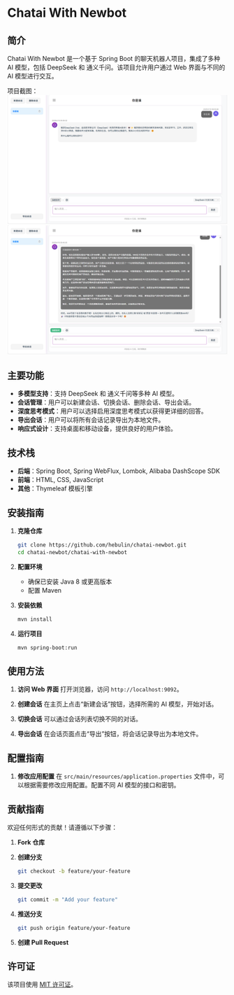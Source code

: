 # Chatai With Newbot

## 简介
Chatai With Newbot 是一个基于 Spring Boot 的聊天机器人项目，集成了多种 AI 模型，包括 DeepSeek 和 通义千问。该项目允许用户通过 Web 界面与不同的 AI 模型进行交互。

项目截图：
![img.png](img.png)![img_1.png](img_1.png)
## 主要功能
- **多模型支持**：支持 DeepSeek 和 通义千问等多种 AI 模型。
- **会话管理**：用户可以新建会话、切换会话、删除会话、导出会话。
- **深度思考模式**：用户可以选择启用深度思考模式以获得更详细的回答。
- **导出会话**：用户可以将所有会话记录导出为本地文件。
- **响应式设计**：支持桌面和移动设备，提供良好的用户体验。

## 技术栈
- **后端**：Spring Boot, Spring WebFlux, Lombok, Alibaba DashScope SDK
- **前端**：HTML, CSS, JavaScript
- **其他**：Thymeleaf 模板引擎

## 安装指南
1. **克隆仓库**
   ```bash
   git clone https://github.com/hebulin/chatai-newbot.git
   cd chatai-newbot/chatai-with-newbot
   ```

2. **配置环境**
   - 确保已安装 Java 8 或更高版本
   - 配置 Maven 

3. **安装依赖**
   ```bash
   mvn install
   ```

4. **运行项目**
   ```bash
   mvn spring-boot:run
   ```

## 使用方法
1. **访问 Web 界面**
   打开浏览器，访问 `http://localhost:9092`。

2. **创建会话**
   在主页上点击“新建会话”按钮，选择所需的 AI 模型，开始对话。

3. **切换会话**
   可以通过会话列表切换不同的对话。

4. **导出会话**
   在会话页面点击“导出”按钮，将会话记录导出为本地文件。

## 配置指南
1. **修改应用配置**
   在 `src/main/resources/application.properties` 文件中，可以根据需要修改应用配置。配置不同 AI 模型的接口和密钥。

## 贡献指南
欢迎任何形式的贡献！请遵循以下步骤：
1. **Fork 仓库**
2. **创建分支**
   ```bash
   git checkout -b feature/your-feature
   ```

3. **提交更改**
   ```bash
   git commit -m "Add your feature"
   ```

4. **推送分支**
   ```bash
   git push origin feature/your-feature
   ```

5. **创建 Pull Request**

## 许可证
该项目使用 [MIT 许可证](LICENSE)。

